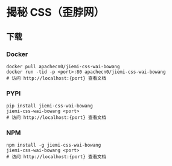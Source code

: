 # 揭秘 CSS（歪脖网）

## 下载

### Docker

```
docker pull apachecn0/jiemi-css-wai-bowang
docker run -tid -p <port>:80 apachecn0/jiemi-css-wai-bowang
# 访问 http://localhost:{port} 查看文档
```

### PYPI

```
pip install jiemi-css-wai-bowang
jiemi-css-wai-bowang <port>
# 访问 http://localhost:{port} 查看文档
```

### NPM

```
npm install -g jiemi-css-wai-bowang
jiemi-css-wai-bowang <port>
# 访问 http://localhost:{port} 查看文档
```